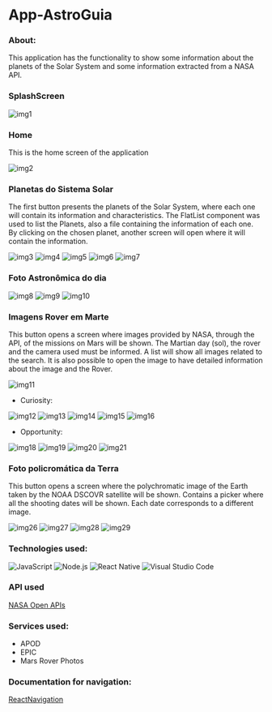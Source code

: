 # App-AstroGuia

### About:
This application has the functionality to show some information about the planets of the Solar System and some information extracted from a NASA API.

### SplashScreen

![img1](https://github.com/felipesllopes/App-AstroGuia/assets/99768939/02311d84-33ef-4617-9c43-c9874eee02f9)


### Home
This is the home screen of the application

![img2](https://github.com/felipesllopes/App-AstroGuia/assets/99768939/96a64c48-fd8a-4b91-9013-dba58c132f62)

### Planetas do Sistema Solar
The first button presents the planets of the Solar System, where each one will contain its information and characteristics. The FlatList component was used to list the Planets, also a file containing the information of each one. By clicking on the chosen planet, another screen will open where it will contain the information.

![img3](https://github.com/felipesllopes/App-AstroGuia/assets/99768939/bf25400c-27fd-42ca-8727-6f7996e7f679)
![img4](https://github.com/felipesllopes/App-AstroGuia/assets/99768939/ae9e4b54-258d-4e9e-b019-a74f9a21b9c3)
![img5](https://github.com/felipesllopes/App-AstroGuia/assets/99768939/cbd21a03-adfe-4fdb-9756-f8ebb2a5f285)
![img6](https://github.com/felipesllopes/App-AstroGuia/assets/99768939/3d096bc8-ae3f-4f8a-b8f7-79dc6c85ff2d)
![img7](https://github.com/felipesllopes/App-AstroGuia/assets/99768939/cafb805f-07e2-464c-bed9-bc05743d61d8)


### Foto Astronômica do dia

![img8](https://github.com/felipesllopes/App-AstroGuia/assets/99768939/b4362ded-c3e8-49bd-b861-d41b7b3e706e)
![img9](https://github.com/felipesllopes/App-AstroGuia/assets/99768939/ce1c17aa-a81b-49ea-b805-e799d2a23e41)
![img10](https://github.com/felipesllopes/App-AstroGuia/assets/99768939/db7a2139-da81-4538-9835-649344f4183f)


### Imagens Rover em Marte
This button opens a screen where images provided by NASA, through the API, of the missions on Mars will be shown. The Martian day (sol), the rover and the camera used must be informed. A list will show all images related to the search. It is also possible to open the image to have detailed information about the image and the Rover.

![img11](https://github.com/felipesllopes/App-AstroGuia/assets/99768939/9d65ad6f-d124-4c80-b208-634cf67f6d07)

- Curiosity:

![img12](https://github.com/felipesllopes/App-AstroGuia/assets/99768939/5073dc07-f163-4c03-babe-a39c8f54adc4)
![img13](https://github.com/felipesllopes/App-AstroGuia/assets/99768939/fe0e76ad-f5ad-4dfb-b8f1-695ef2f92ccf)
![img14](https://github.com/felipesllopes/App-AstroGuia/assets/99768939/e453ea22-d32c-44ff-811e-5a66cdf545a3)
![img15](https://github.com/felipesllopes/App-AstroGuia/assets/99768939/cf7a1dd8-48e1-4619-b982-77a0e5ac5a25)
![img16](https://github.com/felipesllopes/App-AstroGuia/assets/99768939/48bea74a-6f16-4dfa-98a3-7f4bdc774b84)

- Opportunity:

![img18](https://github.com/felipesllopes/App-AstroGuia/assets/99768939/38f7b70d-0da8-4085-bc6a-ae2c6a824a2b)
![img19](https://github.com/felipesllopes/App-AstroGuia/assets/99768939/3e8204f4-40bb-43c7-a748-e24dbf13e8c2)
![img20](https://github.com/felipesllopes/App-AstroGuia/assets/99768939/06850171-7a77-4bd2-a01b-4ac8c09c7bf1)
![img21](https://github.com/felipesllopes/App-AstroGuia/assets/99768939/68b9c3d0-de73-4484-a7f6-562b1f4da252)



### Foto policromática da Terra
This button opens a screen where the polychromatic image of the Earth taken by the NOAA DSCOVR satellite will be shown. Contains a picker where all the shooting dates will be shown. Each date corresponds to a different image.

![img26](https://github.com/felipesllopes/App-AstroGuia/assets/99768939/746fbdca-5e90-4b18-8bc5-a0a06a5544f9)
![img27](https://github.com/felipesllopes/App-AstroGuia/assets/99768939/d813e577-a7e5-4470-8c09-f740afcfb91a)
![img28](https://github.com/felipesllopes/App-AstroGuia/assets/99768939/ed873333-d0ba-47ae-a4b9-664ab704cff8)
![img29](https://github.com/felipesllopes/App-AstroGuia/assets/99768939/a75636b4-aa0e-4d00-b8b7-5ec96dbaf231)


### Technologies used:

![JavaScript](https://img.shields.io/badge/JavaScript-F7DF1E?style=for-the-badge&logo=javascript&logoColor=black)
![Node.js](https://img.shields.io/badge/Node.js-43853D?style=for-the-badge&logo=node.js&logoColor=white)
![React Native](https://img.shields.io/badge/React_Native-20232A?style=for-the-badge&logo=react&logoColor=61DAFB)
![Visual Studio Code](https://img.shields.io/badge/Visual_Studio_Code-0078D4?style=for-the-badge&logo=visual%20studio%20code&logoColor=white)


### API used
[NASA Open APIs](https://api.nasa.gov/)
 
### Services used:

- APOD
- EPIC
- Mars Rover Photos
 
 
 ### Documentation for navigation:
 
 [ReactNavigation](https://reactnavigation.org/docs/getting-started/)


